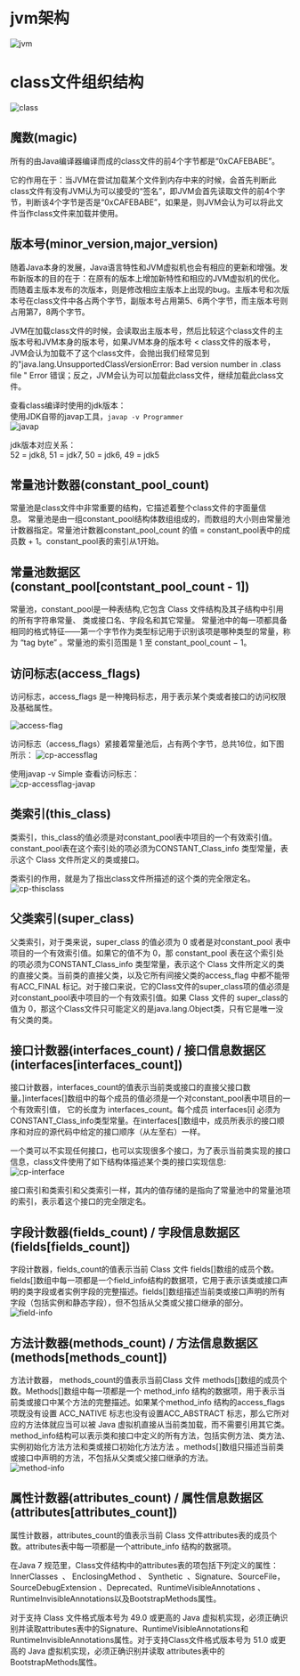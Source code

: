 # jvm架构
![jvm](../../../../resources/images/jvm/jvm.png)  
    

# class文件组织结构
![class](../../../../resources/images/jvm/class.png)  
    
## 魔数(magic)
所有的由Java编译器编译而成的class文件的前4个字节都是“0xCAFEBABE”。
    
它的作用在于：当JVM在尝试加载某个文件到内存中来的时候，会首先判断此class文件有没有JVM认为可以接受的“签名”，即JVM会首先读取文件的前4个字节，判断该4个字节是否是“0xCAFEBABE”，如果是，则JVM会认为可以将此文件当作class文件来加载并使用。
    
## 版本号(minor_version,major_version)
随着Java本身的发展，Java语言特性和JVM虚拟机也会有相应的更新和增强。发布新版本的目的在于：在原有的版本上增加新特性和相应的JVM虚拟机的优化。而随着主版本发布的次版本，则是修改相应主版本上出现的bug。主版本号和次版本号在class文件中各占两个字节，副版本号占用第5、6两个字节，而主版本号则占用第7，8两个字节。
    
JVM在加载class文件的时候，会读取出主版本号，然后比较这个class文件的主版本号和JVM本身的版本号，如果JVM本身的版本号 < class文件的版本号，JVM会认为加载不了这个class文件，会抛出我们经常见到的"java.lang.UnsupportedClassVersionError: Bad version number in .class file " Error 错误；反之，JVM会认为可以加载此class文件，继续加载此class文件。
    
查看class编译时使用的jdk版本：    
使用JDK自带的javap工具，`javap -v Programmer`    
![javap](../../../../resources/images/jvm/javap.png)  
    
jdk版本对应关系：    
52 = jdk8, 51 = jdk7, 50 = jdk6, 49 = jdk5
    
## 常量池计数器(constant_pool_count)
常量池是class文件中非常重要的结构，它描述着整个class文件的字面量信息。 常量池是由一组constant_pool结构体数组组成的，而数组的大小则由常量池计数器指定。常量池计数器constant_pool_count 的值 = constant_pool表中的成员数 + 1。constant_pool表的索引从1开始。
    
## 常量池数据区(constant_pool[contstant_pool_count - 1])
常量池，constant_pool是一种表结构,它包含 Class 文件结构及其子结构中引用的所有字符串常量、 类或接口名、字段名和其它常量。 常量池中的每一项都具备相同的格式特征——第一个字节作为类型标记用于识别该项是哪种类型的常量，称为 “tag byte” 。常量池的索引范围是 1 至 constant_pool_count − 1。
    
## 访问标志(access_flags)
访问标志，access_flags 是一种掩码标志，用于表示某个类或者接口的访问权限及基础属性。
    
![access-flag](../../../../resources/images/jvm/class-access-flag.png)  
    
访问标志（access_flags）紧接着常量池后，占有两个字节，总共16位，如下图所示：
![cp-accessflag](../../../../resources/images/jvm/cp-accessflag.png)  
    
使用javap -v Simple 查看访问标志：    
![cp-accessflag-javap](../../../../resources/images/jvm/cp-accessflag-javap.png)  
    
## 类索引(this_class)
类索引，this_class的值必须是对constant_pool表中项目的一个有效索引值。constant_pool表在这个索引处的项必须为CONSTANT_Class_info 类型常量，表示这个 Class 文件所定义的类或接口。
    
类索引的作用，就是为了指出class文件所描述的这个类的完全限定名。    
![cp-thisclass](../../../../resources/images/jvm/cp-thisclass.png)  
    
## 父类索引(super_class)
父类索引，对于类来说，super_class 的值必须为 0 或者是对constant_pool 表中项目的一个有效索引值。如果它的值不为 0，那 constant_pool 表在这个索引处的项必须为CONSTANT_Class_info 类型常量，表示这个 Class 文件所定义的类的直接父类。当前类的直接父类，以及它所有间接父类的access_flag 中都不能带有ACC_FINAL 标记。对于接口来说，它的Class文件的super_class项的值必须是对constant_pool表中项目的一个有效索引值。如果 Class 文件的 super_class的值为 0，那这个Class文件只可能定义的是java.lang.Object类，只有它是唯一没有父类的类。
    
## 接口计数器(interfaces_count) / 接口信息数据区(interfaces[interfaces_count])
接口计数器，interfaces_count的值表示当前类或接口的直接父接口数量。]interfaces[]数组中的每个成员的值必须是一个对constant_pool表中项目的一个有效索引值， 它的长度为 interfaces_count。每个成员 interfaces[i]  必须为 CONSTANT_Class_info类型常量。在interfaces[]数组中，成员所表示的接口顺序和对应的源代码中给定的接口顺序（从左至右）一样。
    
一个类可以不实现任何接口，也可以实现很多个接口，为了表示当前类实现的接口信息，class文件使用了如下结构体描述某个类的接口实现信息:    
![cp-interface](../../../../resources/images/jvm/cp-interface.png)  
    
接口索引和类索引和父类索引一样，其内的值存储的是指向了常量池中的常量池项的索引，表示着这个接口的完全限定名。
    
## 字段计数器(fields_count) / 字段信息数据区(fields[fields_count])
字段计数器，fields_count的值表示当前 Class 文件 fields[]数组的成员个数。 fields[]数组中每一项都是一个field_info结构的数据项，它用于表示该类或接口声明的类字段或者实例字段的完整描述。fields[]数组描述当前类或接口声明的所有字段（包括实例和静态字段），但不包括从父类或父接口继承的部分。    
![field-info](../../../../resources/images/jvm/field-info.png)  
    

## 方法计数器(methods_count) / 方法信息数据区(methods[methods_count])
方法计数器， methods_count的值表示当前Class 文件 methods[]数组的成员个数。Methods[]数组中每一项都是一个 method_info 结构的数据项，用于表示当前类或接口中某个方法的完整描述。如果某个method_info 结构的access_flags 项既没有设置 ACC_NATIVE 标志也没有设置ACC_ABSTRACT 标志，那么它所对应的方法体就应当可以被 Java 虚拟机直接从当前类加载，而不需要引用其它类。 method_info结构可以表示类和接口中定义的所有方法，包括实例方法、类方法、实例初始化方法方法和类或接口初始化方法方法 。methods[]数组只描述当前类或接口中声明的方法，不包括从父类或父接口继承的方法。    
![method-info](../../../../resources/images/jvm/method-info.png)  
    

## 属性计数器(attributes_count) / 属性信息数据区(attributes[attributes_count])
属性计数器，attributes_count的值表示当前 Class 文件attributes表的成员个数。attributes表中每一项都是一个attribute_info 结构的数据项。
    
在Java 7 规范里，Class文件结构中的attributes表的项包括下列定义的属性： InnerClasses  、 EnclosingMethod 、 Synthetic  、Signature、SourceFile，SourceDebugExtension 、Deprecated、RuntimeVisibleAnnotations 、RuntimeInvisibleAnnotations以及BootstrapMethods属性。
    
对于支持 Class 文件格式版本号为 49.0 或更高的 Java 虚拟机实现，必须正确识别并读取attributes表中的Signature、RuntimeVisibleAnnotations和RuntimeInvisibleAnnotations属性。对于支持Class文件格式版本号为 51.0 或更高的 Java 虚拟机实现，必须正确识别并读取 attributes表中的BootstrapMethods属性。
    
